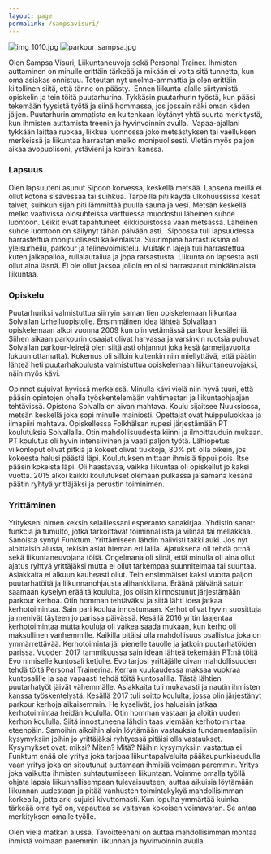 ```yaml
---
layout: page
permalink: /sampsavisuri/
---
```


![img_1010.jpg]({{site.baseurl}}/media/img_1010.jpg)
![parkour_sampsa.jpg]({{site.baseurl}}/media/parkour_sampsa.jpg)


Olen Sampsa Visuri, Liikuntaneuvoja sekä Personal Trainer. Ihmisten auttaminen on minulle erittäin tärkeää ja mikään ei voita sitä tunnetta, kun oma asiakas onnistuu. Toteutan nyt unelma-ammattia ja olen erittäin kiitollinen siitä, että tänne on päästy. 
Ennen liikunta-alalle siirtymistä opiskelin ja tein töitä puutarhurina. Tykkäsin puutarhurin työstä, kun pääsi tekemään fyysistä työtä ja siinä hommassa, jos jossain näki oman käden jäljen. Puutarhurin ammatista en kuitenkaan löytänyt yhtä suurta merkitystä, kun ihmisten auttamista treenin ja hyvinvoinnin avulla. 
Vapaa-ajallani tykkään laittaa ruokaa, liikkua luonnossa joko metsästyksen tai vaelluksen merkeissä ja liikuntaa harrastan melko monipuolisesti. Vietän myös paljon aikaa avopuolisoni, ystävieni ja koirani kanssa. 

### Lapsuus
Olen lapsuuteni asunut Sipoon korvessa, keskellä metsää. Lapsena meillä ei ollut kotona sisävessaa tai suihkua. Tarpeilla piti käydä ulkohuussissa kesät talvet, suihkun sijan piti lämmittää puulla sauna ja vesi. Metsän keskellä melko vaativissa olosuhteissa varttuessa muodostui läheinen suhde luontoon. Leikit eivät tapahtuneet leikkipuistossa vaan metsässä. Läheinen suhde luontoon on säilynyt tähän päivään asti. 
Sipoossa tuli lapsuudessa harrastettua monipuolisesti kaikenlaista. Suurimpina harrastuksina oli yleisurheilu, parkour ja telinevoimistelu. Muitakin lajeja tuli harrastettua kuten jalkapalloa, rullalautailua ja jopa ratsastusta. Liikunta on lapsesta asti ollut aina läsnä. Ei ole ollut jaksoa jolloin en olisi harrastanut minkäänlaista liikuntaa. 

### Opiskelu

Puutarhuriksi valmistuttua siirryin saman tien opiskelemaan liikuntaa Solvallan Urheiluopistolle. Ensimmäinen idea lähteä Solvallaan opiskelemaan alkoi vuonna 2009 kun olin vetämässä parkour kesäleiriä. Siihen aikaan parkourin osaajat olivat harvassa ja varsinkin ruotsia puhuvat. Solvallan parkour-leirejä olen siitä asti ohjannut joka kesä (armeijavuotta lukuun ottamatta). Kokemus oli silloin kuitenkin niin miellyttävä, että päätin lähteä heti puutarhakoulusta valmistuttua opiskelemaan liikuntaneuvojaksi, näin myös kävi. 

Opinnot sujuivat hyvissä merkeissä. Minulla kävi vielä niin hyvä tuuri, että pääsin opintojen ohella työskentelemään vahtimestari ja liikuntaohjaajan tehtävissä. Opistona Solvalla on aivan mahtava. Koulu sijaitsee Nuuksiossa, metsän keskellä joka sopi minulle mainiosti. Opettajat ovat huippuluokkaa ja ilmapiiri mahtava. Opiskellessa Folkhälsan rupesi järjestämään PT koulutuksia Solvallalla. Otin mahdollisuudesta kiinni ja ilmoittauduin mukaan. PT koulutus oli hyvin intensiivinen ja vaati paljon työtä. Lähiopetus viikonloput olivat pitkiä ja kokeet olivat tiukkoja, 80% piti olla oikein, jos kokeesta halusi päästä läpi. Koulutuksen mittaan ihmisiä tippui pois. Itse pääsin kokeista läpi. Oli haastavaa, vaikka liikuntaa oli opiskellut jo kaksi vuotta.
2015 alkoi kaikki koulutukset olemaan pulkassa ja samana kesänä päätin ryhtyä yrittäjäksi ja perustin toiminimen.


### Yrittäminen

Yritykseni nimen keksin selaillessani esperanto sanakirjaa. Yhdistin sanat: funkcia ja tumulto, jotka tarkoittavat toiminnallista ja vilinää tai mellakkaa. Sanoista syntyi Funktum. Yrittämiseen lähdin naiivisti takki auki. Jos nyt aloittaisin alusta, tekisin asiat hieman eri lailla. Ajatuksena oli tehdä pt:nä sekä liikuntaneuvojana töitä. Ongelmana oli siinä, että minulla oli aina ollut ajatus ryhtyä yrittäjäksi mutta ei ollut tarkempaa suunnitelmaa tai suuntaa. Asiakkaita ei alkuun kauheasti ollut. Tein ensimmäiset kaksi vuotta paljon puutarhatöitä ja liikunnanohjausta alihankkijana. Eräänä päivänä satuin saamaan kyselyn eräältä koululta, jos olisin kiinnostunut järjestämään parkour kerhoa. Otin homman tehtäväksi ja siitä lähti idea jatkaa kerhotoimintaa. Sain pari koulua innostumaan. Kerhot olivat hyvin suosittuja ja menivät täyteen jo parissa päivässä. Kesällä 2016 yritin laajentaa kerhotoimintaa mutta kouluja oli vaikea saada mukaan, kun kerho oli maksullinen vanhemmille. Kaikilla pitäisi olla mahdollisuus osallistua joka on ymmärrettävää. Kerhotoiminta jäi pienelle tauolle ja jatkoin puutarhatöiden parissa. Vuoden 2017 tammikuussa sain idean lähteä tekemään PT:nä töitä Evo nimiselle kuntosali ketjulle. Evo tarjosi yrittäjälle oivan mahdollisuuden tehdä töitä Personal Trainerina. Kerran kuukaudessa maksaa vuokraa kuntosalille ja saa vapaasti tehdä töitä kuntosalilla. Tästä lähtien puutarhatyöt jäivät vähemmälle. Asiakkaita tuli mukavasti ja nautin ihmisten kanssa työskentelystä. Kesällä 2017 tuli soitto koululta, jossa olin järjestänyt parkour kerhoja aikaisemmin. He kyselivät, jos haluaisin jatkaa kerhotoimintaa heidän koululla. Otin homman vastaan ja aloitin uuden kerhon koululla. Siitä innostuneena lähdin taas viemään kerhotoimintaa eteenpäin. Samoihin aikoihin aloin löytämään vastauksia fundamentaalisiin kysymyksiin joihin jo yrittäjäksi ryhtyessä pitäisi olla vastaukset. Kysymykset ovat: miksi? Miten? Mitä? Näihin kysymyksiin vastattua ei Funktum enää ole yritys joka tarjoaa liikuntapalveluita pääkaupunkiseudulla vaan yritys joka on sitoutunut auttamaan ihmisiä voimaan paremmin. Yritys joka vaikutta ihmisten suhtautumiseen liikuntaan. Voimme omalla työllä ohjata lapsia liikunnallisempaan tulevaisuuteen, auttaa aikuisia löytämään liikunnan uudestaan ja pitää vanhusten toimintakykyä mahdollisimman korkealla, jotta arki sujuisi kivuttomasti. Kun lopulta ymmärtää kuinka tärkeää oma työ on, vapauttaa se valtavan kokoisen voimavaran. Se antaa merkityksen omalle työlle. 

Olen vielä matkan alussa. Tavoitteenani on auttaa mahdollisimman montaa ihmistä voimaan paremmin liikunnan ja hyvinvoinnin avulla.  


